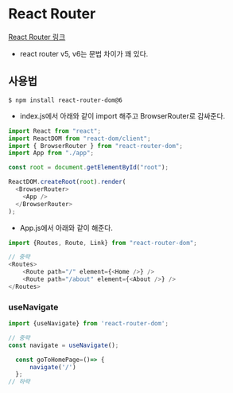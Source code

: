 # React Router

[React Router 링크](https://reactrouter.com/)
- react router v5, v6는 문법 차이가 꽤 있다.

## 사용법
``` shellscript
$ npm install react-router-dom@6
```

- index.js에서 아래와 같이 import 해주고 BrowserRouter로 감싸준다.
``` javascript
import React from "react";
import ReactDOM from "react-dom/client";
import { BrowserRouter } from "react-router-dom";
import App from "./app";

const root = document.getElementById("root");

ReactDOM.createRoot(root).render(
  <BrowserRouter>
    <App />
  </BrowserRouter>
);
```

- App.js에서 아래와 같이 해준다.
``` javascript
import {Routes, Route, Link} from "react-router-dom";

// 중략
<Routes>
    <Route path="/" element={<Home />} />
    <Route path="/about" element={<About />} />
</Routes>
```

### useNavigate
```javascript
import {useNavigate} from 'react-router-dom';

// 중략
const navigate = useNavigate();

  const goToHomePage=()=> {
      navigate('/')
  };
// 하략
```